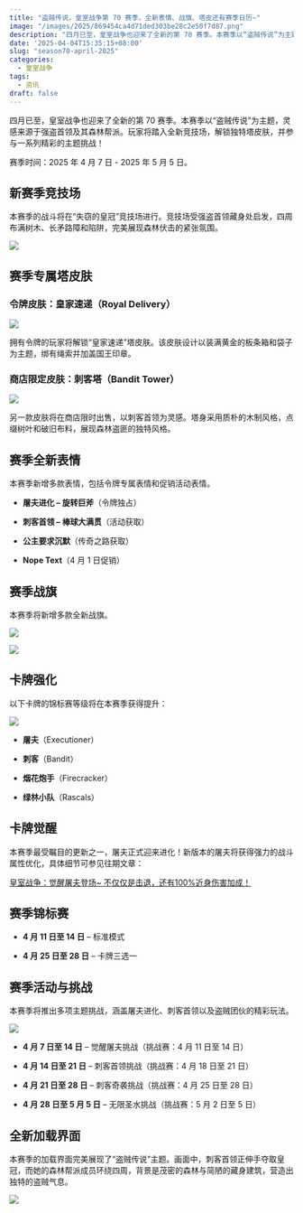 ```yaml
---
title: "盗贼传说，皇室战争第 70 赛季，全新表情、战旗、塔皮还有赛季日历~"
image: "/images/2025/869454ca4d71ded303be28c2e50f7d87.png"
description: "四月已至，皇室战争也迎来了全新的第 70 赛季。本赛季以“盗贼传说”为主题，灵感来源于强盗首领及其森林帮派。"
date: '2025-04-04T15:35:15+08:00'
slug: "season70-april-2025"
categories:
  - 皇室战争
tags:
  - 资讯
draft: false
---
```


  
四月已至，皇室战争也迎来了全新的第 70 赛季。本赛季以“盗贼传说”为主题，灵感来源于强盗首领及其森林帮派。玩家将踏入全新竞技场，解锁独特塔皮肤，并参与一系列精彩的主题挑战！  

  
赛季时间：2025 年 4 月 7 日 - 2025 年 5 月 5 日。  
## 新赛季竞技场  
  
本赛季的战斗将在“失窃的皇冠”竞技场进行。竞技场受强盗首领藏身处启发，四周布满树木、长矛路障和陷阱，完美展现森林伏击的紧张氛围。  
  
![](20250404-235416.png)  
  
## 赛季专属塔皮肤  
### 令牌皮肤：皇家速递（Royal Delivery）  
  
  
![](d0fda1970651b54facd8283eb0ae265c.png)  
  
拥有令牌的玩家将解锁“皇家速递”塔皮肤。该皮肤设计以装满黄金的板条箱和袋子为主题，绑有绳索并加盖国王印章。  
### 商店限定皮肤：刺客塔（Bandit Tower）  
  
  
![](66da66bdc048c59d96670fbf5b833b18.png)  
  
另一款皮肤将在商店限时出售，以刺客首领为灵感。塔身采用质朴的木制风格，点缀树叶和破旧布料，展现森林盗匪的独特风格。  
## 赛季全新表情  
  
本赛季新增多款表情，包括令牌专属表情和促销活动表情。  
  
  
- **屠夫进化 – 旋转巨斧**（令牌独占）  
  
- **刺客首领 – 棒球大满贯**（活动获取）  
  
- **公主要求沉默**（传奇之路获取）  
  
- **Nope Text**（4 月 1 日促销）  
  
## 赛季战旗  
  
本赛季将新增多款全新战旗。  
  
![](1fb0d59790f46efa3a348e4a1520d4c4.png)  
  
  
![](abced2c5f1a61b89e72f12e9af12c959.png)  
## 卡牌强化  
  
以下卡牌的锦标赛等级将在本赛季获得提升：  
  
![](aff4c190b562c3b0a6032b26f3e40efe.png)  
  
- **屠夫**（Executioner）  
  
- **刺客**（Bandit）  
  
- **烟花炮手**（Firecracker）  
  
- **绿林小队**（Rascals）  
  
## 卡牌觉醒  
  
本赛季最受瞩目的更新之一，屠夫正式迎来进化！新版本的屠夫将获得强力的战斗属性优化，具体细节可参见往期文章：  
  
[皇室战争：觉醒屠夫登场~ 不仅仅是击退，还有100%近身伤害加成！](/posts/clashroyale/2025/04/executioner-evolution-2025-april/)  
  
## 赛季锦标赛  
- **4 月 11 日至 14 日** – 标准模式  
  
- **4 月 25 日至 28 日** – 卡牌三选一  
  
 
## 赛季活动与挑战  
  
本赛季将推出多项主题挑战，涵盖屠夫进化、刺客首领以及盗贼团伙的精彩玩法。  
  
![](a4a0a4482f7e24d4230f66356e8e2433.png)  
  
- **4 月 7 日至 14 日** – 觉醒屠夫挑战（挑战赛：4 月 11 日至 14 日）  
  
- **4 月 14 日至 21 日** – 刺客首领挑战（挑战赛：4 月 18 日至 21 日）  
  
- **4 月 21 日至 28 日** – 刺客奇袭挑战（挑战赛：4 月 25 日至 28 日）  
  
- **4 月 28 日至 5 月 5 日** – 无限圣水挑战（挑战赛：5 月 2 日至 5 日）  
  
## 全新加载界面  
  
本赛季的加载界面完美展现了“盗贼传说”主题。画面中，刺客首领正伸手夺取皇冠，而她的森林帮派成员环绕四周，背景是茂密的森林与简陋的藏身建筑，营造出独特的盗贼气息。  
  
![](253883c796a48ee35bbeba3638c96de0.png)  